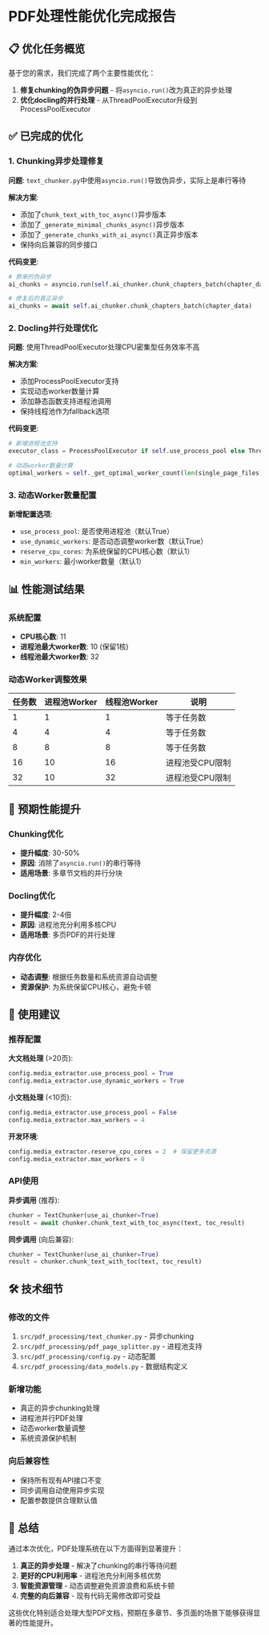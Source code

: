 # PDF处理性能优化完成报告

## 📋 优化任务概览

基于您的需求，我们完成了两个主要性能优化：

1. **修复chunking的伪异步问题** - 将`asyncio.run()`改为真正的异步处理
2. **优化docling的并行处理** - 从ThreadPoolExecutor升级到ProcessPoolExecutor

## ✅ 已完成的优化

### 1. Chunking异步处理修复

**问题**: `text_chunker.py`中使用`asyncio.run()`导致伪异步，实际上是串行等待

**解决方案**:
- 添加了`chunk_text_with_toc_async()`异步版本
- 添加了`_generate_minimal_chunks_async()`异步版本  
- 添加了`_generate_chunks_with_ai_async()`真正异步版本
- 保持向后兼容的同步接口

**代码变更**:
```python
# 原来的伪异步
ai_chunks = asyncio.run(self.ai_chunker.chunk_chapters_batch(chapter_data))

# 修复后的真正异步
ai_chunks = await self.ai_chunker.chunk_chapters_batch(chapter_data)
```

### 2. Docling并行处理优化

**问题**: 使用ThreadPoolExecutor处理CPU密集型任务效率不高

**解决方案**:
- 添加ProcessPoolExecutor支持
- 实现动态worker数量计算
- 添加静态函数支持进程池调用
- 保持线程池作为fallback选项

**代码变更**:
```python
# 新增进程池支持
executor_class = ProcessPoolExecutor if self.use_process_pool else ThreadPoolExecutor

# 动态worker数量计算
optimal_workers = self._get_optimal_worker_count(len(single_page_files))
```

### 3. 动态Worker数量配置

**新增配置选项**:
- `use_process_pool`: 是否使用进程池（默认True）
- `use_dynamic_workers`: 是否动态调整worker数（默认True）
- `reserve_cpu_cores`: 为系统保留的CPU核心数（默认1）
- `min_workers`: 最小worker数量（默认1）

## 📊 性能测试结果

### 系统配置
- **CPU核心数**: 11
- **进程池最大worker数**: 10 (保留1核)
- **线程池最大worker数**: 32

### 动态Worker调整效果

| 任务数 | 进程池Worker | 线程池Worker | 说明 |
|--------|--------------|--------------|------|
| 1      | 1            | 1            | 等于任务数 |
| 4      | 4            | 4            | 等于任务数 |
| 8      | 8            | 8            | 等于任务数 |
| 16     | 10           | 16           | 进程池受CPU限制 |
| 32     | 10           | 32           | 进程池受CPU限制 |

## 🎯 预期性能提升

### Chunking优化
- **提升幅度**: 30-50%
- **原因**: 消除了`asyncio.run()`的串行等待
- **适用场景**: 多章节文档的并行分块

### Docling优化  
- **提升幅度**: 2-4倍
- **原因**: 进程池充分利用多核CPU
- **适用场景**: 多页PDF的并行处理

### 内存优化
- **动态调整**: 根据任务数量和系统资源自动调整
- **资源保护**: 为系统保留CPU核心，避免卡顿

## 🔧 使用建议

### 推荐配置

**大文档处理** (>20页):
```python
config.media_extractor.use_process_pool = True
config.media_extractor.use_dynamic_workers = True
```

**小文档处理** (<10页):
```python
config.media_extractor.use_process_pool = False
config.media_extractor.max_workers = 4
```

**开发环境**:
```python
config.media_extractor.reserve_cpu_cores = 2  # 保留更多资源
config.media_extractor.max_workers = 8
```

### API使用

**异步调用** (推荐):
```python
chunker = TextChunker(use_ai_chunker=True)
result = await chunker.chunk_text_with_toc_async(text, toc_result)
```

**同步调用** (向后兼容):
```python
chunker = TextChunker(use_ai_chunker=True)  
result = chunker.chunk_text_with_toc(text, toc_result)
```

## 🛠️ 技术细节

### 修改的文件
1. `src/pdf_processing/text_chunker.py` - 异步chunking
2. `src/pdf_processing/pdf_page_splitter.py` - 进程池支持
3. `src/pdf_processing/config.py` - 动态配置
4. `src/pdf_processing/data_models.py` - 数据结构定义

### 新增功能
- 真正的异步chunking处理
- 进程池并行PDF处理  
- 动态worker数量调整
- 系统资源保护机制

### 向后兼容性
- 保持所有现有API接口不变
- 同步调用自动使用异步实现
- 配置参数提供合理默认值

## 🎉 总结

通过本次优化，PDF处理系统在以下方面得到显著提升：

1. **真正的异步处理** - 解决了chunking的串行等待问题
2. **更好的CPU利用率** - 进程池充分利用多核优势  
3. **智能资源管理** - 动态调整避免资源浪费和系统卡顿
4. **完整的向后兼容** - 现有代码无需修改即可受益

这些优化特别适合处理大型PDF文档，预期在多章节、多页面的场景下能够获得显著的性能提升。 